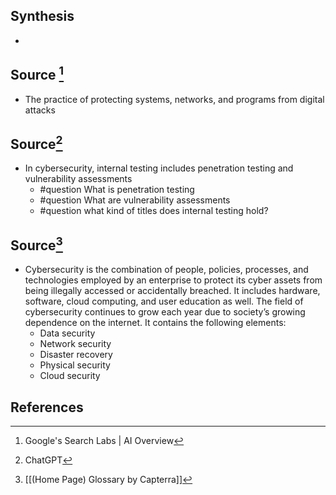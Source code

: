 ## Synthesis
- 
## Source [^1]
- The practice of protecting systems, networks, and programs from digital attacks
## Source[^2]
- In cybersecurity, internal testing includes penetration testing and vulnerability assessments
	- #question What is penetration testing
	- #question What are vulnerability assessments
	- #question what kind of titles does internal testing hold?

## Source[^3]
- Cybersecurity is the combination of people, policies, processes, and technologies employed by an enterprise to protect its cyber assets from being illegally accessed or accidentally breached. It includes hardware, software, cloud computing, and user education as well. The field of cybersecurity continues to grow each year due to society’s growing dependence on the internet. It contains the following elements: 
	- Data security
	- Network security
	- Disaster recovery
	- Physical security
	- Cloud security
## References

[^1]: Google's Search Labs | AI Overview
[^2]: ChatGPT
[^3]: [[(Home Page) Glossary by Capterra]]